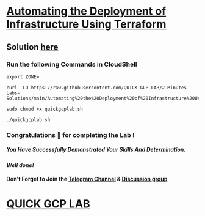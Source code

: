 # [Automating the Deployment of Infrastructure Using Terraform ](https://www.cloudskillsboost.google/focuses/19098?parent=catalog)

## Solution [here](https://youtu.be/M6CKigU4BBM)

### Run the following Commands in CloudShell
```
export ZONE=
```
```
curl -LO https://raw.githubusercontent.com/QUICK-GCP-LAB/2-Minutes-Labs-Solutions/main/Automating%20the%20Deployment%20of%20Infrastructure%20Using%20Terraform/quickgcplab.sh

sudo chmod +x quickgcplab.sh

./quickgcplab.sh
```

### Congratulations 🎉 for completing the Lab !

##### *You Have Successfully Demonstrated Your Skills And Determination.*

#### *Well done!*

#### Don't Forget to Join the [Telegram Channel](https://t.me/quickgcplab) & [Discussion group](https://t.me/quickgcplabchats)

# [QUICK GCP LAB](https://www.youtube.com/@quickgcplab)
